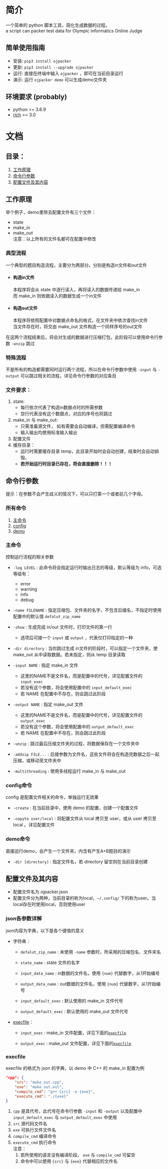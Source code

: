 # 简介
一个简单的 python 脚本工具，简化生成数据的过程。  
a script can packer test data for Olympic informatics Online Judge

## 简单使用指南
+ 安装: `pip3 install ojpacker`
+ 更新: `pip3 install --upgrade ojpacker`
+ 运行: 直接在终端中输入 `ojpacker` ，即可在当前目录运行
+ 演示: 运行 `ojpacker demo` 可以生成demo文件夹

## 环境要求 (probably)
+ python >= 3.6.9
+ [rich](https://github.com/willmcgugan/rich) >= 3.0

# 文档
## 目录：
1. [工作原理](#工作原理)
2. [命令行参数](#命令行参数)
3. [配置文件及其内容](#配置文件及其内容)

## 工作原理
举个例子，demo里除去配置文件有三个文件：
+ state
+ make_in
+ make_out  
    注意：以上所有的文件名都可在配置中修改

### 典型流程
一个典型的题目构造流程，主要分为两部分。分别是构造in文件和out文件  
* #### 构造in文件
    本程序将会从 state 中逐行读入，再将读入的数据传递给 make_in  
    而 make_in 则依据读入的数据生成一个in文件
* #### 构造out文件
    本程序将依照配置中对数据点命名的格式，在文件夹中依次查找in文件  
    当文件存在时，将交由 make_out 文件构造一个同样序号的out文件

在这两个流程结束后，将会对生成的数据进行压缩打包，此阶段可以使用命令行参数 `-unzip` 跳过

### 特殊流程
不是所有的构造都需要同时运行两个流程，所以在命令行参数中使用 `-input` 与 `-output` 可以跳过相关的流程，详见命令行参数的对应条目

### 文件要求：
1. state:
    * 每行依次代表了构造in数据点时的所需参数
    * 空行代表没有这个数据点，对应的序号也将跳过
2. make_in 与 make_out:
    * 只需准备源文件， 如有需要会自动编译，但需配置编译命令
    * 输入输出均使用标准输入输出
3. 配置文件
4. 缓存目录：
    * 运行时需要缓存目录 temp，此目录开始时会自动创建，结束时会自动销毁。
    * **若开始运行时目录已存在，将会直接删除！！！**

## 命令行参数
提示：在参数不会产生歧义的情况下，可以只打第一个或者前几个字母。
### 所有命令
1. [主命令](#主命令)
2. [config](#config命令)
3. [demo](#demo命令)

### 主命令
控制运行流程的相关参数
* `-log LEVEL` :
    此命令将会指定运行时输出日志的等级，默认等级为 info，可选等级有：
    * error
    * warning
    * info
    * debug

* `-name FILENAME` :
    指定压缩包、文件夹的名字，不包含后缀名，不指定时使用配置中的默认值 `defalut_zip_name`

* `-show` :
    生成完成 in/out 文件时，打印文件的第一行
    * 选项后可接一个 `input` 或 `output` ，代表仅打印指定的一种

* `-dir directory` :
    当你跳过生成 in文件的阶段时，可以指定一个文件夹，使 make_out 从中读取数据。若未指定，则从 temp 目录读取

* `-input NAME` :
    指定 make_in 文件
    * 这里的NAME不是文件名，而是配置中的代号，详见配置文件的 `input_exec`
    * 若没有这个参数，将会使用配置中的 `input_default_exec`
    * 若 NAME 在配置中不存在，则会跳过此阶段

* `-output NAME` :
    指定 make_out 文件
    * 这里的NAME不是文件名，而是配置中的代号，详见配置文件的 `output_exec`
    * 若没有这个参数，将会使用配置中的 `output_default_exec`
    * 若 NAME 在配置中不存在，则会跳过此阶段

* `-unzip` :
    跳过最后压缩文件夹的过程，将数据保存在一个文件夹中

* `-addzip FILE...` :
    后接参数为文件名，这些文件将会在构造完数据之后一起压缩，或移动至文件夹中

* `-multithreading` :
    使用多线程运行 make_in 与 make_out

### config命令
config 是配置文件相关的命令，单独运行无效果

* `-create` :
    在当前目录中，使用 demo 的配置，创建一个配置文件

* `-copyto user/local` :
    将配置文件从 local 拷贝至 user，或从 user 拷贝至 local 。详见配置文件

### demo命令
直接运行demo，会产生一个文件夹，内含有产生A+B题目的演示

* `-dir [directory]` :
    指定文件名，若 directory 留空则在当前目录创建

## 配置文件及其内容
* 配置文件名为 ojpacker.json
* 配置文件分为两种，当前目录的称为local，`~/.config/` 下的称为user。当local存在时使用local，否则使用user

### json各参数详解
json内容为字典，以下是各个键值的意义

* 字符串：
    * `defalut_zip_name` :
        未使用 `-name` 参数时，所采用的压缩包名、文件夹名

    * `state_name` :
        state 文件的名字

    * `input_data_name` :
        in数据的文件名，使用 `{num}` 代替数字，从1开始编号

    * `output_data_name` :
        out数据的文件名，使用 `{num}` 代替数字，从1开始编号

    * `input_default_exec` :
        默认使用的 make_in 文件代号

    * `output_default_exec` :
        默认使用的 make_out 文件代号
* [execfile](#execfile)：
    * `input_exec` :
        make_in 文件配置，详见下面的[`execfile`](#execfile)

    * `output_exec` :
        make_out 文件配置，详见下面的[`execfile`](#execfile)

### execfile
execfile 的格式为 json 的字典，以 demo 中 C++ 的 make_in 配置为例
```json
"cpp": {
    "src": "make_out.cpp",
    "exe": "make_out.out",
    "compile_cmd": "g++ {src} -o {exe}",
    "execute_cmd": "./{exe}"
}
```
1. `cpp` 是其代号，此代号在命令行参数 `-input` 和 `-output` 以及配置中 `input_default_exec` 与 `output_default_exec` 中使用
2. `src` 源代码文件名
3. `exe` 可执行文件文件名
4. `compile_cmd` 编译命令
5. `execute_cmd` 执行命令  
    注意：
    1. 若所使用的语言没有编译阶段， `exe` 与 `compile_cmd` 可留空
    2. 命令中可以使用 `{src}` 与 `{exe}` 代替相应的文件名
